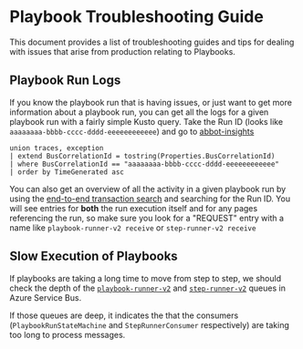 # Playbook Troubleshooting Guide

This document provides a list of troubleshooting guides and tips for dealing with issues that arise from production relating to Playbooks.

## Playbook Run Logs

If you know the playbook run that is having issues, or just want to get more information about a playbook run, you can get all the logs for a given playbook run with a fairly simple Kusto query.
Take the Run ID (looks like `aaaaaaaa-bbbb-cccc-dddd-eeeeeeeeeeee`) and go to [abbot-insights](https://portal.azure.com/#@aseriousbusiness.com/resource/subscriptions/114d4132-6977-430c-a803-38afcadd0e8b/resourceGroups/abbot-production/providers/microsoft.insights/components/abbot-insights/logs)

```kql
union traces, exception
| extend BusCorrelationId = tostring(Properties.BusCorrelationId)
| where BusCorrelationId == "aaaaaaaa-bbbb-cccc-dddd-eeeeeeeeeeee"
| order by TimeGenerated asc
```

You can also get an overview of all the activity in a given playbook run by using the [end-to-end transaction search](https://portal.azure.com/#@aseriousbusiness.com/resource/subscriptions/114d4132-6977-430c-a803-38afcadd0e8b/resourceGroups/abbot-production/providers/microsoft.insights/components/abbot-insights/searchV1) and searching for the Run ID.
You will see entries for **both** the run execution itself and for any pages referencing the run, so make sure you look for a "REQUEST" entry with a name like `playbook-runner-v2 receive` or `step-runner-v2 receive`

## Slow Execution of Playbooks

If playbooks are taking a long time to move from step to step, we should check the depth of the [`playbook-runner-v2`](https://portal.azure.com/#@aseriousbusiness.com/resource/subscriptions/114d4132-6977-430c-a803-38afcadd0e8b/resourceGroups/abbot-production/providers/Microsoft.ServiceBus/namespaces/abbot-production-bus53eb4bc1/queues/playbook-runner-v2/overview) and [`step-runner-v2`](https://portal.azure.com/#@aseriousbusiness.com/resource/subscriptions/114d4132-6977-430c-a803-38afcadd0e8b/resourceGroups/abbot-production/providers/Microsoft.ServiceBus/namespaces/abbot-production-bus53eb4bc1/queues/step-runner-v2/overview) queues in Azure Service Bus.

If those queues are deep, it indicates the that the consumers (`PlaybookRunStateMachine` and `StepRunnerConsumer` respectively) are taking too long to process messages.
